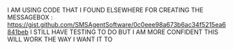 I AM USING CODE THAT I FOUND ELSEWHERE FOR CREATING THE MESSAGEBOX : https://gist.github.com/SMSAgentSoftware/0c0eee98a673b6ac34f5215ea6841beb 
I STILL HAVE TESTING TO DO BUT I AM MORE CONFIDENT THIS WILL WORK THE WAY I WANT IT TO
